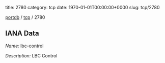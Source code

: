 title: 2780
category: tcp
date: 1970-01-01T00:00:00+0000
slug: tcp/2780

[portdb](/) / [tcp](/category/tcp.html) / 2780


## IANA Data

_Name:_ lbc-control

_Description:_ LBC Control

